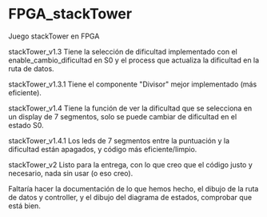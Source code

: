 # FPGA_stackTower
Juego stackTower en FPGA

stackTower_v1.3 Tiene la selección de dificultad implementado con el enable_cambio_dificultad en S0 y el process que actualiza la dificultad en la ruta de datos.

stackTower_v1.3.1 Tiene el componente "Divisor" mejor implementado (más eficiente).

stackTower_v1.4 Tiene la función de ver la dificultad que se selecciona en un display de 7 segmentos, solo se puede cambiar de dificultad en el estado S0.

stackTower_v1.4.1 Los leds de 7 segmentos entre la puntuación y la dificultad están apagados, y código más eficiente/limpio.

stackTower_v2 Listo para la entrega, con lo que creo que el código justo y necesario, nada sin usar (o eso creo).

Faltaría hacer la documentación de lo que hemos hecho, el dibujo de la ruta de datos y controller, y el dibujo del diagrama de estados, comprobar que está bien.
